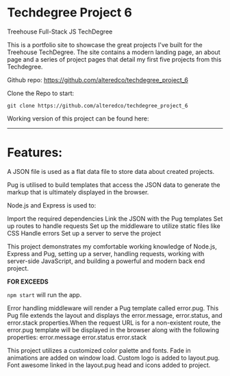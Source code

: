 # Techdegree Project 6
Treehouse Full-Stack JS TechDegree

This is a portfolio site to showcase the great projects I've built for the Treehouse TechDegree. The site contains a modern landing page, an about page and a series of project pages that detail my first five projects from this Techdegree.

Github repo: https://github.com/alteredco/techdegree_project_6

Clone the Repo to start: 
```
git clone https://github.com/alteredco/techdegree_project_6
```

Working version of this project can be found here: 
_____________
# Features:

A JSON file is used as a flat data file to store data about created projects.

Pug is utilised to build templates that access the JSON data to generate the markup that is ultimately displayed in the browser.

Node.js and Express is used to:

Import the required dependencies
Link the JSON with the Pug templates
Set up routes to handle requests
Set up the middleware to utilize static files like CSS
Handle errors
Set up a server to serve the project

This project demonstrates my comfortable working knowledge of Node.js, Express and Pug, setting up a server, handling requests, working with server-side JavaScript, and building a powerful and modern back end project. 

**FOR EXCEEDS**


 ```npm start``` will run the app.

Error handling middleware will render a Pug template called error.pug. This Pug file extends the layout and displays the error.message, error.status, and error.stack properties.When the request URL is for a non-existent route, the error.pug template will be displayed in the browser along with the following properties:
error.message
error.status
error.stack

This project utilizes a customized color palette and fonts.
Fade in animations are added on window load.
Custom logo is added to layout.pug.
Font awesome linked in the layout.pug head and icons added to project.



